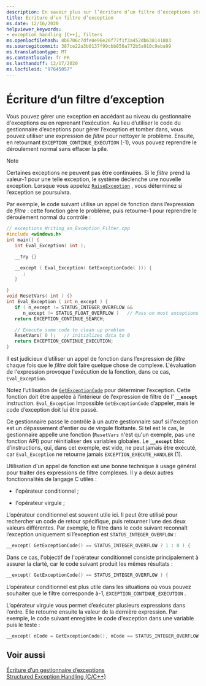 ```yaml
---
description: En savoir plus sur l’écriture d’un filtre d’exceptions structurées.
title: Écriture d’un filtre d’exception
ms.date: 12/16/2020
helpviewer_keywords:
- exception handling [C++], filters
ms.openlocfilehash: 8b6706c7dfe0e96e26f77f1f3a452db638141803
ms.sourcegitcommit: 387ce22a3b0137f99cbb856a772b5a910c9eba99
ms.translationtype: MT
ms.contentlocale: fr-FR
ms.lasthandoff: 12/17/2020
ms.locfileid: "97645057"
---
```

# <a name="writing-an-exception-filter"></a>Écriture d’un filtre d’exception

Vous pouvez gérer une exception en accédant au niveau du gestionnaire d'exceptions ou en reprenant l'exécution. Au lieu d’utiliser le code du gestionnaire d’exceptions pour gérer l’exception et tomber dans, vous pouvez utiliser une expression de *filtre* pour nettoyer le problème. Ensuite, en retournant `EXCEPTION_CONTINUE_EXECUTION` (-1), vous pouvez reprendre le déroulement normal sans effacer la pile.

> [!NOTE]
> Certaines exceptions ne peuvent pas être continuées. Si le *filtre* prend la valeur-1 pour une telle exception, le système déclenche une nouvelle exception. Lorsque vous appelez [`RaiseException`](/windows/win32/api/errhandlingapi/nf-errhandlingapi-raiseexception) , vous déterminez si l’exception se poursuivra.

Par exemple, le code suivant utilise un appel de fonction dans l’expression de *filtre* : cette fonction gère le problème, puis retourne-1 pour reprendre le déroulement normal du contrôle :

```cpp
// exceptions_Writing_an_Exception_Filter.cpp
#include <windows.h>
int main() {
   int Eval_Exception( int );

   __try {}

   __except ( Eval_Exception( GetExceptionCode( ))) {
      ;
   }

}
void ResetVars( int ) {}
int Eval_Exception ( int n_except ) {
   if ( n_except != STATUS_INTEGER_OVERFLOW &&
      n_except != STATUS_FLOAT_OVERFLOW )   // Pass on most exceptions
   return EXCEPTION_CONTINUE_SEARCH;

   // Execute some code to clean up problem
   ResetVars( 0 );   // initializes data to 0
   return EXCEPTION_CONTINUE_EXECUTION;
}
```

Il est judicieux d’utiliser un appel de fonction dans l’expression de *filtre* chaque fois que le *filtre* doit faire quelque chose de complexe. L'évaluation de l'expression provoque l'exécution de la fonction, dans ce cas, `Eval_Exception`.

Notez l’utilisation de [`GetExceptionCode`](/windows/win32/Debug/getexceptioncode) pour déterminer l’exception. Cette fonction doit être appelée à l’intérieur de l’expression de filtre de l' **`__except`** instruction. `Eval_Exception` Impossible `GetExceptionCode` d’appeler, mais le code d’exception doit lui être passé.

Ce gestionnaire passe le contrôle à un autre gestionnaire sauf si l'exception est un dépassement d'entier ou de virgule flottante. Si tel est le cas, le gestionnaire appelle une fonction (`ResetVars` n'est qu'un exemple, pas une fonction API) pour réinitialiser des variables globales. Le **`__except`** bloc d’instructions, qui, dans cet exemple, est vide, ne peut jamais être exécuté, car `Eval_Exception` ne retourne jamais `EXCEPTION_EXECUTE_HANDLER` (1).

Utilisation d'un appel de fonction est une bonne technique à usage général pour traiter des expressions de filtre complexes. Il y a deux autres fonctionnalités de langage C utiles :

- l'opérateur conditionnel ;

- l'opérateur virgule ;

L’opérateur conditionnel est souvent utile ici. Il peut être utilisé pour rechercher un code de retour spécifique, puis retourner l’une des deux valeurs différentes. Par exemple, le filtre dans le code suivant reconnaît l’exception uniquement si l’exception est `STATUS_INTEGER_OVERFLOW` :

```cpp
__except( GetExceptionCode() == STATUS_INTEGER_OVERFLOW ? 1 : 0 ) {
```

Dans ce cas, l'objectif de l'opérateur conditionnel consiste principalement à assurer la clarté, car le code suivant produit les mêmes résultats :

```cpp
__except( GetExceptionCode() == STATUS_INTEGER_OVERFLOW ) {
```

L’opérateur conditionnel est plus utile dans les situations où vous pouvez souhaiter que le filtre corresponde à-1, `EXCEPTION_CONTINUE_EXECUTION` .

L’opérateur virgule vous permet d’exécuter plusieurs expressions dans l’ordre. Elle retourne ensuite la valeur de la dernière expression. Par exemple, le code suivant enregistre le code d'exception dans une variable puis le teste :

```cpp
__except( nCode = GetExceptionCode(), nCode == STATUS_INTEGER_OVERFLOW )
```

## <a name="see-also"></a>Voir aussi

[Écriture d’un gestionnaire d’exceptions](../cpp/writing-an-exception-handler.md)<br/>
[Structured Exception Handling (C/C++)](../cpp/structured-exception-handling-c-cpp.md)
